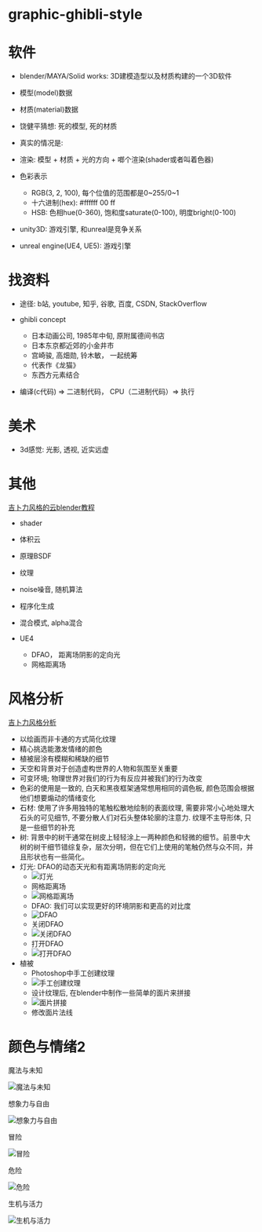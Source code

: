 # graphic-ghibli-style

# 软件
- blender/MAYA/Solid works: 3D建模造型以及材质构建的一个3D软件

- 模型(model)数据
- 材质(material)数据

- 饶健平猜想: 死的模型, 死的材质
- 真实的情况是: 

- 渲染: 模型 + 材质 + 光的方向 + 啷个渲染(shader或者叫着色器)

- 色彩表示
  - RGB(3, 2, 100), 每个位值的范围都是0~255/0~1
  - 十六进制(hex): #ffffff 00 ff
  - HSB: 色相hue(0-360), 饱和度saturate(0-100), 明度bright(0-100)

- unity3D: 游戏引擎, 和unreal是竞争关系
- unreal engine(UE4, UE5): 游戏引擎
# 找资料
- 途径: b站, youtube, 知乎, 谷歌, 百度, CSDN, StackOverflow
- ghibli concept
  - 日本动画公司, 1985年中旬, 原附属德间书店
  - 日本东京都近郊的小金井市
  - 宫崎骏, 高畑勋, 铃木敏， 一起统筹
  - 代表作《龙猫》
  - 东西方元素结合

- 编译(c代码) => 二进制代码， CPU（二进制代码）=> 执行

# 美术
- 3d感觉: 光影, 透视, 近实远虚

# 其他
[吉卜力风格的云blender教程](https://www.bilibili.com/video/BV1i54y1y7NL?spm_id_from=333.337.search-card.all.click&vd_source=db0789cdda7abd0b68900f788d19ece9)

- shader
- 体积云
- 原理BSDF
- 纹理
- noise噪音, 随机算法
- 程序化生成
- 混合模式,  alpha混合

- UE4
  - DFAO， 距离场阴影的定向光
  - 网格距离场

# 风格分析
[吉卜力风格分析](https://zhuanlan.zhihu.com/p/389789800)
- 以绘画而非卡通的方式简化纹理
- 精心挑选能激发情绪的颜色
- 植被层涂有模糊和稀缺的细节
- 天空和背景对于创造虚构世界的人物和氛围至关重要
- 可变环境; 物理世界对我们的行为有反应并被我们的行为改变
- 色彩的使用是一致的, 白天和黑夜框架通常想用相同的调色板, 颜色范围会根据他们想要煽动的情绪变化
- 石材: 使用了许多用独特的笔触松散地绘制的表面纹理, 需要非常小心地处理大石头的可见细节, 不要分散人们对石头整体轮廓的注意力. 纹理不主导形体, 只是一些细节的补充
- 树: 背景中的树干通常在树皮上轻轻涂上一两种颜色和轻微的细节。前景中大树的树干细节错综复杂，层次分明，但在它们上使用的笔触仍然与众不同，并且形状也有一些简化。
- 灯光: DFAO的动态天光和有距离场阴影的定向光
  - ![灯光](https://pic1.zhimg.com/80/v2-45f44fe574166914217c0e545f1822b4_720w.jpg)
  - 网格距离场
  - ![网格距离场](https://pic1.zhimg.com/v2-52dfc5b583e4407dc75818f7516b1ac8_r.jpg)
  - DFAO: 我们可以实现更好的环境阴影和更高的对比度
  - ![DFAO](https://pic4.zhimg.com/80/v2-0a968882800a60254c2d4ae3200bd10f_720w.jpg)
  - 关闭DFAO
  - ![关闭DFAO](https://pic3.zhimg.com/80/v2-40adaa96fb3ce489a3065e8967d55c52_720w.jpg)
  - 打开DFAO
  - ![打开DFAO](https://pic1.zhimg.com/80/v2-1390c5bdf7731eabf529172736d48c70_720w.jpg)
- 植被
  - Photoshop中手工创建纹理
  - ![手工创建纹理](https://pic4.zhimg.com/80/v2-3fb64cb738a5545e719fe22c148f1c77_720w.jpg)
  - 设计纹理后, 在blender中制作一些简单的面片来拼接
  - ![面片拼接](https://pic2.zhimg.com/80/v2-91aec343c7f83409924041de9801a851_720w.jpg)
  - 修改面片法线

# 颜色与情绪2

魔法与未知

![魔法与未知](https://pic4.zhimg.com/v2-e5a2852dd4e5a7e8fea5663311aace07_r.jpg)

想象力与自由

![想象力与自由](https://pic1.zhimg.com/80/v2-72f22993259e9c27e41bc49309ca18a0_720w.png)

冒险

![冒险](https://pic3.zhimg.com/80/v2-c1f180e6566b9baf2a49016820ecdd9a_720w.png)

危险

![危险](https://pic3.zhimg.com/80/v2-48093d2b2d01e07a2e6771eaa5d74ac6_720w.png)

生机与活力

![生机与活力](https://pic4.zhimg.com/80/v2-38292d1252b75355ec041f26ca7383f7_720w.jpg)





